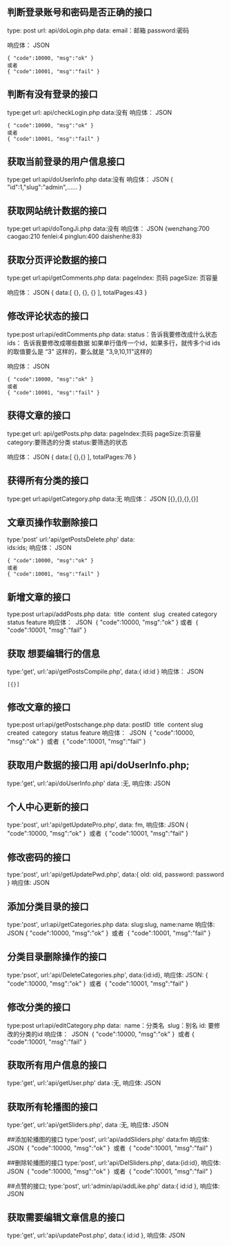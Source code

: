 ## 判断登录账号和密码是否正确的接口
type: post
url: api/doLogin.php
data:
    email：邮箱
    password:密码

响应体：
    JSON

    { "code":10000, "msg":"ok" }
    或者
    { "code":10001, "msg":"fail" }


## 判断有没有登录的接口
type:get
url: api/checkLogin.php
data:没有
响应体：
    JSON

    { "code":10000, "msg":"ok" }
    或者
    { "code":10001, "msg":"fail" }


## 获取当前登录的用户信息接口
type:get
url:api/doUserInfo.php
data:没有
响应体：
    JSON
    { "id":1,"slug":"admin",...... }


## 获取网站统计数据的接口
type:get
url:api/doTongJi.php
data:没有
响应体：
    JSON
    {wenzhang:700  caogao:210  fenlei:4  pinglun:400  daishenhe:83}


## 获取分页评论数据的接口
type:get
url:api/getComments.php
data:
    pageIndex: 页码
    pageSize: 页容量

响应体：
    JSON
    {
        data:[
            {},
            {},
            {}
        ],
        totalPages:43
    }


## 修改评论状态的接口
type:post
url:api/editComments.php
data:
    status：告诉我要修改成什么状态
    ids： 告诉我要修改成哪些数据
            如果单行值传一个id，如果多行，就传多个id
            ids的取值要么是 “3" 这样的，要么就是 "3,9,10,11"这样的

响应体：
    JSON
    
    { "code":10000, "msg":"ok" }
    或者
    { "code":10001, "msg":"fail" }


## 获得文章的接口
type:get
url: api/getPosts.php
data:
    pageIndex:页码
    pageSize:页容量
    category:要筛选的分类
    status:要筛选的状态

响应体：
    JSON
    {
        data:[ {},{} ],
        totalPages:76
    }


## 获得所有分类的接口
type:get
url:api/getCategory.php
data:无
响应体：
    JSON
    [{},{},{},{}]



## 文章页操作软删除接口 
type:'post'
url:'api/getPostsDelete.php'
data:   
    ids:ids;
响应体：
    JSON
        
    { "code":10000, "msg":"ok" }
    或者
    { "code":10001, "msg":"fail" }


## 新增文章的接口
type:post
url:api/addPosts.php
data:
​    title
​    content
​    slug
​    created
​    category
​    status
    feature
响应体：
​    JSON
​    { "code":10000, "msg":"ok" }
​    或者
​    { "code":10001, "msg":"fail" }


## 获取 想要编辑行的信息
type:'get',
url:'api/getPostsCompile.php',
data:{
    id:id
}
响应体：
    JSON

    [{}]



## 修改文章的接口
type:post
url:api/getPostschange.php
data:
    postID
​    title
​    content
​    slug
​    created
​    category
​    status
    feature
响应体：
​    JSON
​    { "code":10000, "msg":"ok" }
​    或者
​    { "code":10001, "msg":"fail" }



## 获取用户数据的接口用 api/doUserInfo.php;
type:'get',
url:'api/doUserInfo.php'
data :无,
响应体:
    JSON


## 个人中心更新的接口
type:'post',
url:'api/getUpdatePro.php',
data:
    fm,
响应体:
    JSON
    ​{ "code":10000, "msg":"ok" }
​    或者
​    { "code":10001, "msg":"fail" }

## 修改密码的接口
type:'post',
url:'api/getUpdatePwd.php',
data:{
    old: old,
    password: password
}
响应体:
    JSON


## 添加分类目录的接口
type:'post',
url:api/getCategories.php
data:
    slug:slug,
    name:name
响应体:
    JSON
    { "code":10000, "msg":"ok" }
​    或者
​    { "code":10001, "msg":"fail" }

## 分类目录删除操作的接口
type:'psot',
url:'api/DeleteCategories.php',
data:{id:id},
    响应体:
    JSON:
    { "code":10000, "msg":"ok" }
​    或者
​    { "code":10001, "msg":"fail" }

## 修改分类的接口
type:post
url:api/editCategory.php
data:
​    name：分类名
​    slug：别名
​    id: 要修改的分类的id
响应体：
​    JSON
​    { "code":10000, "msg":"ok" }
​    或者
​    { "code":10001, "msg":"fail" }


## 获取所有用户信息的接口
type:'get',
url:'api/getUser.php'
data :无,
响应体:
    JSON

## 获取所有轮播图的接口
type:'get',
url:'api/getSliders.php',
data :无,
响应体:
    JSON

##添加轮播图的接口
type:'post',
url:'api/addSliders.php'
data:fm
响应体:
    JSON
​    { "code":10000, "msg":"ok" }
​    或者
​    { "code":10001, "msg":"fail" }

##删除轮播图的接口
type:'post',
url:'api/DelSliders.php',
data:{id:id},
响应体:
    JSON
​    { "code":10000, "msg":"ok" }
​    或者
​    { "code":10001, "msg":"fail" }

##点赞的接口;
type:'post',
url:'admin/api/addLike.php'
data:{
    id:id
     },
响应体:
    JSON



## 获取需要编辑文章信息的接口
type:'get',
url:'api/updatePost.php',
data:{
    id:id
},
响应体:
    JSON
